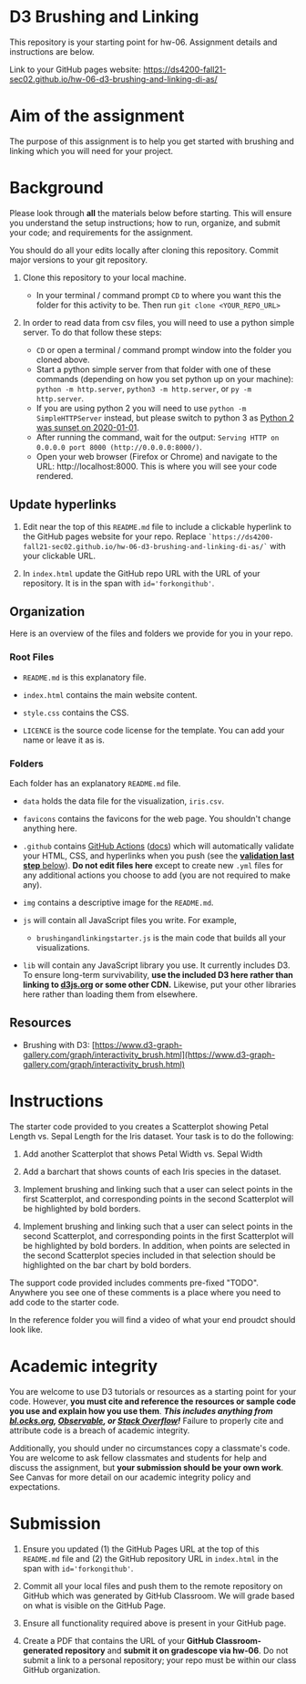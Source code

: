 # D3 Brushing and Linking

This repository is your starting point for hw-06. Assignment details and instructions are below. 

Link to your GitHub pages website: https://ds4200-fall21-sec02.github.io/hw-06-d3-brushing-and-linking-di-as/

# Aim of the assignment

The purpose of this assignment is to help you get started with brushing and linking which you will need for your project. 

# Background
Please look through **all** the materials below before starting. This will ensure you understand the setup instructions; how to run, organize, and submit your code; and requirements for the assignment.

You should do all your edits locally after cloning this repository. Commit major versions to your git repository.

1. Clone this repository to your local machine.
   - In your terminal / command prompt `CD` to where you want this the folder for this activity to be. Then run `git clone <YOUR_REPO_URL>`

1. In order to read data from csv files, you will need to use a python simple server. To do that follow these steps:
   - `CD` or open a terminal / command prompt window into the folder you cloned above.
   - Start a python simple server from that folder with one of these commands (depending on how you set python up on your machine): `python -m http.server`, `python3 -m http.server`, or `py -m http.server`. 
   - If you are using python 2 you will need to use `python -m SimpleHTTPServer` instead, but please switch to python 3 as [Python 2 was sunset on 2020-01-01](https://www.python.org/doc/sunset-python-2/).
   - After running the command, wait for the output: `Serving HTTP on 0.0.0.0 port 8000 (http://0.0.0.0:8000/)`.
   - Open your web browser (Firefox or Chrome) and navigate to the URL: http://localhost:8000. This is where you will see your code rendered. 

## Update hyperlinks

1. Edit near the top of this `README.md` file to include a clickable hyperlink to the GitHub pages website for your repo. Replace `` `https://ds4200-fall21-sec02.github.io/hw-06-d3-brushing-and-linking-di-as/` `` with your clickable URL. 

1. In `index.html` update the GitHub repo URL with the URL of your repository. It is in the span with `id='forkongithub'`.

## Organization

Here is an overview of the files and folders we provide for you in your repo.

### Root Files
* `README.md` is this explanatory file.

* `index.html` contains the main website content.

* `style.css` contains the CSS.

* `LICENCE` is the source code license for the template. You can add your name or leave it as is.

### Folders
Each folder has an explanatory `README.md` file.

* `data` holds the data file for the visualization, `iris.csv`.

* `favicons` contains the favicons for the web page. You shouldn't change anything here.

* `.github` contains [GitHub Actions](https://github.com/features/actions) ([docs](https://docs.github.com/en/actions)) which will automatically validate your HTML, CSS, and hyperlinks when you push (see the [**validation last step** below](#validated)). **Do not edit files here** except to create new `.yml` files for any additional actions you choose to add (you are not required to make any).

* `img` contains a descriptive image for the `README.md`.

* `js` will contain all JavaScript files you write. For example, 

  * `brushingandlinkingstarter.js` is the main code that builds all your visualizations.

* `lib` will contain any JavaScript library you use. It currently includes D3. To ensure long-term survivability, **use the included D3 here rather than linking to [d3js.org](https://d3js.org) or some other CDN.** Likewise, put your other libraries here rather than loading them from elsewhere.

## Resources

* Brushing with D3: [https://www.d3-graph-gallery.com/graph/interactivity_brush.html](https://www.d3-graph-gallery.com/graph/interactivity_brush.html)


# Instructions 

The starter code provided to you creates a Scatterplot showing Petal Length vs. Sepal Length for the Iris dataset. Your task is to do the following:

1. Add another Scatterplot that shows Petal Width vs. Sepal Width

1. Add a barchart that shows counts of each Iris species in the dataset. 

1. Implement brushing and linking such that a user can select points in the first Scatterplot, and corresponding points in the second Scatterplot will be highlighted by bold borders.   

1. Implement brushing and linking such that a user can select points in the second Scatterplot, and corresponding points in the first Scatterplot will be highlighted by bold borders. In addition, when points are selected in the second Scatterplot species included in that selection should be highlighted on the bar chart by bold borders. 

The support code provided includes comments pre-fixed "TODO". Anywhere you see one of these comments is a place where you need to add code to the starter code. 

In the reference folder you will find a video of what your end proudct should look like.     


# Academic integrity

You are welcome to use D3 tutorials or resources as a starting point for your code.
However, **you must cite and reference the resources or sample code you use and explain how you use them**.
***This includes anything from [bl.ocks.org](https://bl.ocks.org/), [Observable](https://observablehq.com/@d3/gallery), or [Stack Overflow](https://stackoverflow.com/)!***
Failure to properly cite and attribute code is a breach of academic integrity.

Additionally, you should under no circumstances copy a classmate's code. You are welcome to ask fellow classmates and students for help and discuss the assignment, but **your submission should be your own work**.
See Canvas for more detail on our academic integrity policy and expectations.

# Submission

1. Ensure you updated (1) the GitHub Pages URL at the top of this `README.md` file and (2) the GitHub repository URL in `index.html` in the span with `id='forkongithub'`.

1. Commit all your local files and push them to the remote repository on GitHub which was generated by GitHub Classroom. We will grade based on what is visible on the GitHub Page.

1. Ensure all functionality required above is present in your GitHub page.

1. Create a PDF that contains the URL of your **GitHub Classroom-generated repository** and **submit it on gradescope via hw-06**. Do not submit a link to a personal repository; your repo must be within our class GitHub organization.
